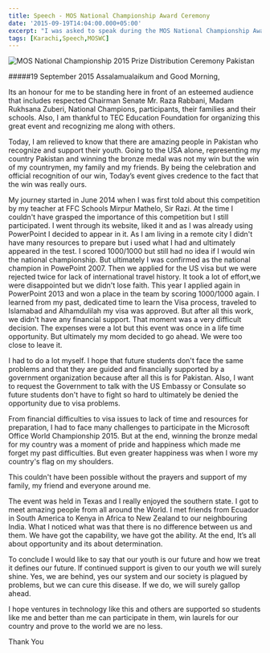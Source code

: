 ```yaml
---
title: Speech - MOS National Championship Award Ceremony
date: '2015-09-19T14:04:00.000+05:00'
excerpt: "I was asked to speak during the MOS National Championship Award Ceremony and this is what I said."
tags: [Karachi,Speech,MOSWC]
---
```

![MOS National Championship 2015 Prize Distribution Ceremony Pakistan](https://3.bp.blogspot.com/-xPxsiHRxo40/Vf50WGeW16I/AAAAAAAAuAE/BCJRshfDhU0/s1600/IMG_20150919_103624376.jpg)


#####19 September 2015
Assalamualaikum and Good Morning,

Its an honour for me to be standing here in front of an esteemed audience that includes respected Chairman Senate Mr. Raza Rabbani, Madam Rukhsana Zuberi, National Champions, participants, their families and their schools. Also, I am thankful to TEC Education Foundation for organizing this great event and recognizing me along with others.


Today, I am relieved to know that there are amazing people in Pakistan who recognize and support their youth.
Going to the USA alone, representing my country Pakistan and winning the bronze medal was not my win but the win of my countrymen, my family and my friends. By being the celebration and official recognition of our win, Today’s event gives credence to the fact that the win was really ours.


My journey started in June 2014 when I was first told about this competition by my teacher at FFC Schools Mirpur Mathelo, Sir Razi. At the time I couldn't have grasped the importance of this competition but I still participated. I went through its website, liked it and as I was already using PowerPoint I decided to appear in it. As I am living in a remote city I didn't have many resources to prepare but i used what I had and ultimately appeared in the test. I scored 1000/1000 but still had no idea if I would win the national championship. But ultimately I was confirmed as the national champion in PowePoint 2007. Then we applied for the US visa but we were rejected twice for lack of international travel history. It took a lot of effort,we were disappointed but we didn't lose faith. This year I applied again in PowerPoint 2013 and won a place in the team by scoring 1000/1000 again. I learned from my past, dedicated time to learn the Visa process, traveled to Islamabad and Alhamdulilah my visa was approved. But after all this work, we didn't have any financial support. That moment was a very difficult decision. The expenses were a lot but this event was once in a life time opportunity. But ultimately my mom decided to go ahead. We were too close to leave it.


I had to do a lot myself. I hope that future students don't face the same problems and that they are guided and financially supported by a government organization because after all this is for Pakistan. Also, I want to request the Government to talk with the US Embassy or Consulate so future students don't have to fight so hard to ultimately be denied the opportunity due to visa problems.


From financial difficulties to visa issues to lack of time and resources for preparation, I had to face many challenges to participate in the Microsoft Office World Championship 2015.
But at the end, winning the bronze medal for my country was a moment of pride and happiness which made me forget my past difficulties. But even greater happiness was when I wore my country's flag on my shoulders.


This couldn't have been possible without the prayers and support of my family, my friend and everyone around me.


The event was held in Texas and I really enjoyed the southern state. I got to meet amazing people from all around the World. I met friends from Ecuador in South America to Kenya in Africa to New Zealand to our neighbouring India. What I noticed what was that there is no difference between us and them. We have got the capability, we have got the ability.  At the end, It’s all about opportunity and its about determination.


To conclude I would like to say that our youth is our future and how we treat it defines our future. If continued support is given to our youth we will surely shine. Yes, we are behind, yes our system and our society is plagued by problems, but we can cure this disease. If we do, we will surely gallop ahead.


I hope ventures in technology like this and others are supported so students like me and better than me can participate in them, win laurels for our country and prove to the world we are no less.


Thank You
